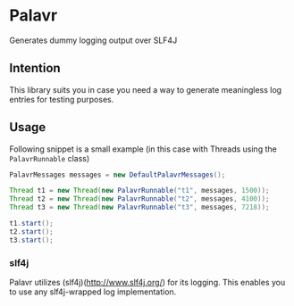 # Palavr
Generates dummy logging output over SLF4J

## Intention

This library suits you in case you need a way to generate meaningless log entries for testing purposes.

## Usage

Following snippet is a small example (in this case with Threads using the `PalavrRunnable` class)

```java
PalavrMessages messages = new DefaultPalavrMessages();

Thread t1 = new Thread(new PalavrRunnable("t1", messages, 1500));
Thread t2 = new Thread(new PalavrRunnable("t2", messages, 4100));
Thread t3 = new Thread(new PalavrRunnable("t3", messages, 7218));

t1.start();
t2.start();
t3.start();
```

### slf4j

Palavr utilizes (slf4j)(http://www.slf4j.org/) for its logging. This enables you to use any slf4j-wrapped log implementation.